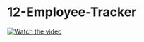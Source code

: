 # 12-Employee-Tracker

[![Watch the video](https://i.imgur.com/vKb2F1B.png)](./Assets/visuals/HW12-VIDEO.mov)
